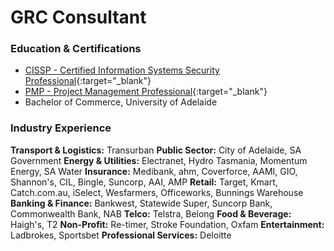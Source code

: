 # GRC Consultant


### Education & Certifications

- [CISSP - Certified Information Systems Security Professional](https://www.credly.com/badges/c2f7130d-ea40-4cc8-b943-0a549be598cc){:target="_blank"}
- [PMP - Project Management Professional](https://www.credly.com/badges/40189b5d-566e-41fa-b6b6-9b431b3da75a){:target="_blank"}
- Bachelor of Commerce, University of Adelaide

### Industry Experience

**Transport & Logistics:**
Transurban
**Public Sector:**
City of Adelaide, SA Government
**Energy & Utilities:**
Electranet, Hydro Tasmania, Momentum Energy, SA Water
**Insurance:**
Medibank, ahm, Coverforce, AAMI, GIO, Shannon's, CIL, Bingle, Suncorp, AAI, AMP
**Retail:**
Target, Kmart, Catch.com.au, iSelect, Wesfarmers, Officeworks, Bunnings Warehouse
**Banking & Finance:**
Bankwest, Statewide Super, Suncorp Bank, Commonwealth Bank, NAB
**Telco:**
Telstra, Belong
**Food & Beverage:**
Haigh's, T2
**Non-Profit:**
Re-timer, Stroke Foundation, Oxfam
**Entertainment:**
Ladbrokes, Sportsbet
**Professional Services:**
Deloitte
